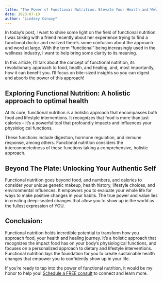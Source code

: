 ```yaml
---
title: "The Power of Functional Nutrition: Elevate Your Health and Well-being"
date: 2023-07-10
author: "Lindsey Conway"
---
```


In today’s post, I want to shine some light on the field of functional nutrition. I was talking with a friend recently about her experience trying to find a functional doctor and realized there’s some confusion about the approach and word at large. With the term “functional” being increasingly used in the wellness industry, I want to help bring some clarity to its meaning.

In this article, I’ll talk about the concept of functional nutrition, its revolutionary approach to food, health, and healing, and, most importantly, how it can benefit you. I’ll focus on bite-sized insights so you can digest and absorb the power of this approach!

## Exploring Functional Nutrition: A holistic approach to optimal health

At its core, functional nutrition is a holistic approach that encompasses both food and lifestyle interventions. It recognizes that food is more than just calories – it’s a powerful tool that profoundly impacts and influences your physiological functions.

These functions include digestion, hormone regulation, and immune response, among others. Functional nutrition considers the interconnectedness of these functions taking a comprehensive, holistic approach.

## Beyond The Plate: Unlocking Your Authentic Self

Functional nutrition goes beyond food, and numbers, and calories to consider your unique genetic makeup, health history, lifestyle choices, and environmental influences. It empowers you to evaluate your whole life for ways to make positive changes in your habits. The true power and value lies in creating deep-seated changes that allow you to show up in the world as the fullest expression of YOU.

## Conclusion:

Functional nutrition holds incredible potential to transform how you approach food, your health and healing journey. It’s a holistic approach that recognizes the impact food has on your body’s physiological functions, and focuses on a personalized approach to dietary and lifestyle interventions. Functional nutrition lays the foundation for you to create sustainable health changes that empower you to confidently show up in your life.

If you’re ready to tap into the power of functional nutrition, it would be my honor to help you! [Schedule a FREE consult](/call) to connect and learn more.
